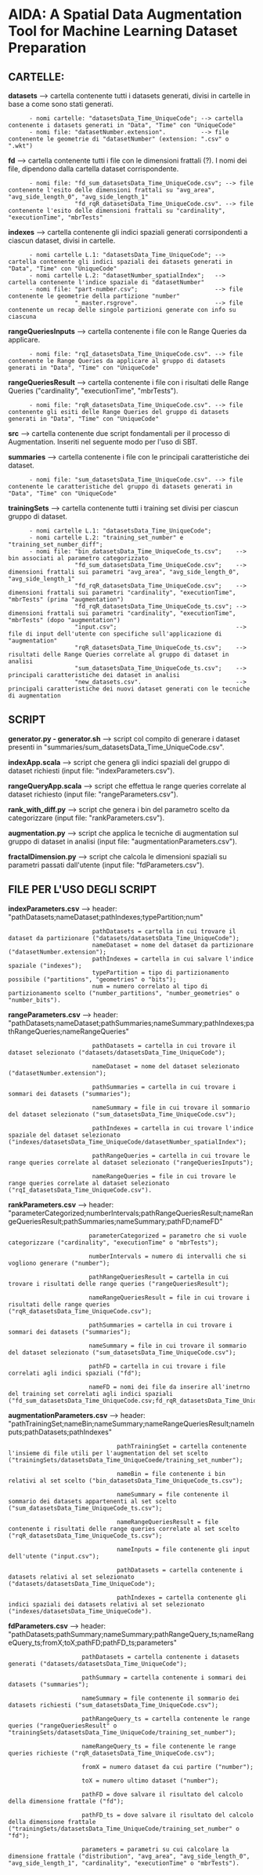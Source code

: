 # AIDA: A Spatial Data Augmentation Tool for Machine Learning Dataset Preparation

## CARTELLE:
**datasets** --> cartella contenente tutti i datasets generati, divisi in cartelle in base a come sono stati generati.

          - nomi cartelle: "datasetsData_Time_UniqueCode"; --> cartella contenente i datasets generati in "Data", "Time" con "UniqueCode"
          - nomi file: "datasetNumber.extension".          --> file contenente le geometrie di "datasetNumber" (extension: ".csv" o ".wkt")

**fd** --> cartella contenente tutti i file con le dimensioni frattali (?). I nomi dei file, dipendono dalla cartella dataset corrispondente.

          - nomi file: "fd_sum_datasetsData_Time_UniqueCode.csv"; --> file contenente l'esito delle dimensioni frattali su "avg_area", "avg_side_length_0", "avg_side_length_1"
                       "fd_rqR_datasetsData_Time_UniqueCode.csv". --> file contenente l'esito delle dimensioni frattali su "cardinality", "executionTime", "mbrTests"

**indexes** --> cartella contenente gli indici spaziali generati corrsipondenti a ciascun dataset, divisi in cartelle.

          - nomi cartelle L.1: "datasetsData_Time_UniqueCode"; --> cartella contenente gli indici spaziali dei datasets generati in "Data", "Time" con "UniqueCode"
          - nomi cartelle L.2: "datasetNumber_spatialIndex";   --> cartella contenente l'indice spaziale di "datasetNumber"
          - nomi file: "part-number.csv";                      --> file contenente le geometrie della partizione "number"
                       "_master.rsgrove".                      --> file contenente un recap delle singole partizioni generate con info su ciascuna

**rangeQueriesInputs** --> cartella contenente i file con le Range Queries da applicare.

          - nomi file: "rqI_datasetsData_Time_UniqueCode.csv". --> file contenente le Range Queries da applicare al gruppo di datasets generati in "Data", "Time" con "UniqueCode"

**rangeQueriesResult** --> cartella contenente i file con i risultati delle Range Queries ("cardinality", "executionTime", "mbrTests").

          - nomi file: "rqR_datasetsData_Time_UniqueCode.csv". --> file contenente gli esiti delle Range Queries del gruppo di datasets generati in "Data", "Time" con "UniqueCode"

**src** --> cartella contenente due script fondamentali per il processo di Augmentation. Inseriti nel seguente modo per l'uso di SBT.

**summaries** --> cartella contenente i file con le principali caratteristiche dei dataset.

          - nomi file: "sum_datasetsData_Time_UniqueCode.csv". --> file contenente le caratteristiche del gruppo di datasets generati in "Data", "Time" con "UniqueCode"

**trainingSets** --> cartella contenente tutti i training set divisi per ciascun gruppo di dataset.

          - nomi cartelle L.1: "datasetsData_Time_UniqueCode";
          - nomi cartelle L.2: "training_set_number" e "training_set_number_diff";
          - nomi file: "bin_datasetsData_Time_UniqueCode_ts.csv";    --> bin associati al parametro categorizzato
                       "fd_sum_datasetsData_Time_UniqueCode.csv";    --> dimensioni frattali sui parametri "avg_area", "avg_side_length_0", "avg_side_length_1"
                       "fd_rqR_datasetsData_Time_UniqueCode.csv";    --> dimensioni frattali sui parametri "cardinality", "executionTime", "mbrTests" (prima "augmentation")
                       "fd_rqR_datasetsData_Time_UniqueCode_ts.csv"; --> dimensioni frattali sui parametri "cardinality", "executionTime", "mbrTests" (dopo "augmentation")
                       "input.csv";                                  --> file di input dell'utente con specifiche sull'applicazione di "augmentation"
                       "rqR_datasetsData_Time_UniqueCode_ts.csv";    --> risultati delle Range Queries correlate al gruppo di dataset in analisi
                       "sum_datasetsData_Time_UniqueCode_ts.csv";    --> principali caratteristiche dei dataset in analisi
                       "new_datasets.csv".                           --> principali caratteristiche dei nuovi dataset generati con le tecniche di augmentation

## SCRIPT
**generator.py - generator.sh** --> script col compito di generare i dataset presenti in "summaries/sum_datasetsData_Time_UniqueCode.csv".

**indexApp.scala** --> script che genera gli indici spaziali del gruppo di dataset richiesti (input file: "indexParameters.csv").

**rangeQueryApp.scala** --> script che effettua le range queries correlate al dataset richiesto (input file: "rangeParameters.csv").

**rank_with_diff.py** --> script che genera i bin del parametro scelto da categorizzare (input file: "rankParameters.csv").

**augmentation.py** --> script che applica le tecniche di augmentation sul gruppo di dataset in analisi (input file: "augmentationParameters.csv").

**fractalDimension.py** --> script che calcola le dimensioni spaziali su parametri passati dall'utente (input file: "fdParameters.csv").

## FILE PER L'USO DEGLI SCRIPT
**indexParameters.csv** --> header: "pathDatasets;nameDataset;pathIndexes;typePartition;num"

                            pathDatasets = cartella in cui trovare il dataset da partizionare ("datasets/datasetsData_Time_UniqueCode");
                            nameDataset = nome del dataset da partizionare ("datasetNumber.extension");
                            pathIndexes = cartella in cui salvare l'indice spaziale ("indexes");
                            typePartition = tipo di partizionamento possibile ("partitions", "geometries" o "bits");
                            num = numero correlato al tipo di partizionamento scelto ("number_partitions", "number_geometries" o "number_bits").

**rangeParameters.csv** --> header: "pathDatasets;nameDataset;pathSummaries;nameSummary;pathIndexes;pathRangeQueries;nameRangeQueries"

                            pathDatasets = cartella in cui trovare il dataset selezionato ("datasets/datasetsData_Time_UniqueCode");
                            
                            nameDataset = nome del dataset selezionato ("datasetNumber.extension");
                            
                            pathSummaries = cartella in cui trovare i sommari dei datasets ("summaries");
                            
                            nameSummary = file in cui trovare il sommario del dataset selezionato ("sum_datasetsData_Time_UniqueCode.csv");
                            
                            pathIndexes = cartella in cui trovare l'indice spaziale del dataset selezionato ("indexes/datasetsData_Time_UniqueCode/datasetNumber_spatialIndex");
                            
                            pathRangeQueries = cartella in cui trovare le range queries correlate al dataset selezionato ("rangeQueriesInputs");
                            
                            nameRangeQueries = file in cui trovare le range queries correlate al dataset selezionato ("rqI_datasetsData_Time_UniqueCode.csv").

**rankParameters.csv** --> header: "parameterCategorized;numberIntervals;pathRangeQueriesResult;nameRangeQueriesResult;pathSummaries;nameSummary;pathFD;nameFD"

                           parameterCategorized = parametro che si vuole categorizzare ("cardinality", "executionTime" o "mbrTests");
                           
                           numberIntervals = numero di intervalli che si vogliono generare ("number");
                           
                           pathRangeQueriesResult = cartella in cui trovare i risultati delle range queries ("rangeQueriesResult");
                           
                           nameRangeQueriesResult = file in cui trovare i risultati delle range queries ("rqR_datasetsData_Time_UniqueCode.csv");
                           
                           pathSummaries = cartella in cui trovare i sommari dei datasets ("summaries");
                           
                           nameSummary = file in cui trovare il sommario del dataset selezionato ("sum_datasetsData_Time_UniqueCode.csv");
                           
                           pathFD = cartella in cui trovare i file correlati agli indici spaziali ("fd");
                           
                           nameFD = nomi dei file da inserire all'inetrno del training set correlati agli indici spaziali ("fd_sum_datasetsData_Time_UniqueCode.csv;fd_rqR_datasetsData_Time_UniqueCode.csv").

**augmentationParameters.csv** --> header: "pathTrainingSet;nameBin;nameSummary;nameRangeQueriesResult;nameInputs;pathDatasets;pathIndexes"

                                   pathTrainingSet = cartella contenente l'insieme di file utili per l'augmentation del set scelto ("trainingSets/datasetsData_Time_UniqueCoede/training_set_number");
                                   
                                   nameBin = file contenente i bin relativi al set scelto ("bin_datasetsData_Time_UniqueCode_ts.csv");
                                   
                                   nameSummary = file contenente il sommario dei datasets appartenenti al set scelto ("sum_datasetsData_Time_UniqueCode_ts.csv");
                                   
                                   nameRangeQueriesResult = file contenente i risultati delle range queries correlate al set scelto ("rqR_datasetsData_Time_UniqueCode_ts.csv");
                                   
                                   nameInputs = file contenente gli input dell'utente ("input.csv");
                                   
                                   pathDatasets = cartella contenente i datasets relativi al set selezionato ("datasets/datasetsData_Time_UniqueCode");
                                   
                                   pathIndexes = cartella contenente gli indici spaziali dei datasets relativi al set selezionato ("indexes/datasetsData_Time_UniqueCode").

**fdParameters.csv** --> header: "pathDatasets;pathSummary;nameSummary;pathRangeQuery_ts;nameRangeQuery_ts;fromX;toX;pathFD;pathFD_ts;parameters"

                         pathDatasets = cartella contenente i datasets generati ("datasets/datasetsData_Time_UniqueCode");
                         
                         pathSummary = cartella contenente i sommari dei datasets ("summaries");
                         
                         nameSummary = file contenente il sommario dei datasets richiesti ("sum_datasetsData_Time_UniqueCode.csv");
                         
                         pathRangeQuery_ts = cartella contenente le range queries ("rangeQueriesResult" o "trainingSets/datasetsData_Time_UniqueCode/training_set_number");
                         
                         nameRangeQuery_ts = file contenente le range queries richieste ("rqR_datasetsData_Time_UniqueCode.csv");
                         
                         fromX = numero dataset da cui partire ("number");
                         
                         toX = numero ultimo dataset ("number");
                         
                         pathFD = dove salvare il risultato del calcolo della dimensione frattale ("fd");
                         
                         pathFD_ts = dove salvare il risultato del calcolo della dimensione frattale ("trainingSets/datasetsData_Time_UniqueCode/training_set_number" o "fd");
                         
                         parameters = parametri su cui calcolare la dimensione frattale ("distribution", "avg_area", "avg_side_length_0", "avg_side_length_1", "cardinality", "executionTime" o "mbrTests").
